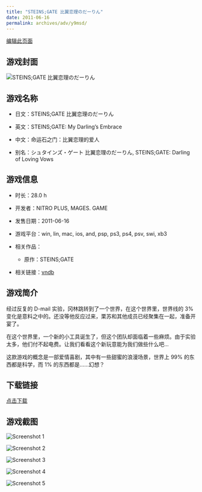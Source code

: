 ```yaml
---
title: "STEINS;GATE 比翼恋理のだーりん"
date: 2011-06-16
permalink: archives/adv/y9msd/
---
```

[编辑此页面](https://github.com/ACG-3/ADV3-source/blob/main/source/_posts/STEINS%3BGATE%20%E6%AF%94%E7%BF%BC%E6%81%8B%E7%90%86%E3%81%AE%E3%81%A0%E3%83%BC%E3%82%8A%E3%82%93.md)

## 游戏封面

![STEINS;GATE 比翼恋理のだーりん](https://pan.timero.xyz/d/onedrive/img_lib_001/STEINS;GATE%20%E6%AF%94%E7%BF%BC%E6%81%8B%E7%90%86%E3%81%AE%E3%81%A0%E3%83%BC%E3%82%8A%E3%82%93_cover.avif)


## 游戏名称

- 日文：STEINS;GATE 比翼恋理のだーりん
- 英文：STEINS;GATE: My Darling’s Embrace
- 中文：命运石之门：比翼恋理的爱人

- 别名：シュタインズ・ゲート 比翼恋理のだーりん, STEINS;GATE: Darling of Loving Vows


## 游戏信息

- 时长：28.0 h
- 开发者：NITRO PLUS, MAGES. GAME
- 发售日期：2011-06-16
- 游戏平台：win, lin, mac, ios, and, psp, ps3, ps4, psv, swi, xb3
- 相关作品：
   - 原作：STEINS;GATE

- 相关链接：[vndb](https://vndb.org/v6618)


## 游戏简介

经过反复的 D-mail 实验，冈林跳转到了一个世界，在这个世界里，世界线的 3% 变化是意料之中的。还没等他反应过来，栗苏和其他成员已经聚集在一起，准备开宴了。

在这个世界里，一个新的小工具诞生了，但这个团队却面临着一些麻烦。由于实验太多，他们付不起电费。让我们看看这个新玩意能为我们做些什么吧...

这款游戏的概念是一部爱情喜剧，其中有一些甜蜜的浪漫场景，世界上 99% 的东西都是科学，而 1% 的东西都是......幻想？




## 下载链接

[点击下载](https://pan.timero.xyz/onedrive/adv_lib_001/STEINS%3BGATE%20%E6%AF%94%E7%BF%BC%E6%81%8B%E7%90%86%E3%81%AE%E3%81%A0%E3%83%BC%E3%82%8A%E3%82%93)


## 游戏截图


![Screenshot 1](https://pan.timero.xyz/d/onedrive/img_lib_001/STEINS;GATE%20%E6%AF%94%E7%BF%BC%E6%81%8B%E7%90%86%E3%81%AE%E3%81%A0%E3%83%BC%E3%82%8A%E3%82%93_Screenshot_1.avif)

![Screenshot 2](https://pan.timero.xyz/d/onedrive/img_lib_001/STEINS;GATE%20%E6%AF%94%E7%BF%BC%E6%81%8B%E7%90%86%E3%81%AE%E3%81%A0%E3%83%BC%E3%82%8A%E3%82%93_Screenshot_2.avif)

![Screenshot 3](https://pan.timero.xyz/d/onedrive/img_lib_001/STEINS;GATE%20%E6%AF%94%E7%BF%BC%E6%81%8B%E7%90%86%E3%81%AE%E3%81%A0%E3%83%BC%E3%82%8A%E3%82%93_Screenshot_3.avif)

![Screenshot 4](https://pan.timero.xyz/d/onedrive/img_lib_001/STEINS;GATE%20%E6%AF%94%E7%BF%BC%E6%81%8B%E7%90%86%E3%81%AE%E3%81%A0%E3%83%BC%E3%82%8A%E3%82%93_Screenshot_4.avif)

![Screenshot 5](https://pan.timero.xyz/d/onedrive/img_lib_001/STEINS;GATE%20%E6%AF%94%E7%BF%BC%E6%81%8B%E7%90%86%E3%81%AE%E3%81%A0%E3%83%BC%E3%82%8A%E3%82%93_Screenshot_5.avif)

